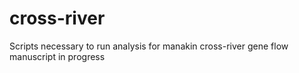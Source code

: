 # cross-river
Scripts necessary to run analysis for manakin cross-river gene flow manuscript in progress
